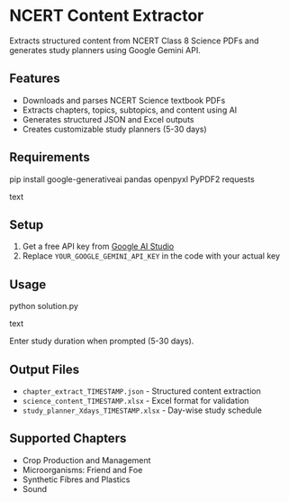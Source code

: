 # NCERT Content Extractor

Extracts structured content from NCERT Class 8 Science PDFs and generates study planners using Google Gemini API.

## Features

- Downloads and parses NCERT Science textbook PDFs
- Extracts chapters, topics, subtopics, and content using AI
- Generates structured JSON and Excel outputs
- Creates customizable study planners (5-30 days)

## Requirements

pip install google-generativeai pandas openpyxl PyPDF2 requests

text

## Setup

1. Get a free API key from [Google AI Studio](https://makersuite.google.com/app/apikey)
2. Replace `YOUR_GOOGLE_GEMINI_API_KEY` in the code with your actual key

## Usage

python solution.py

text

Enter study duration when prompted (5-30 days).

## Output Files

- `chapter_extract_TIMESTAMP.json` - Structured content extraction
- `science_content_TIMESTAMP.xlsx` - Excel format for validation
- `study_planner_Xdays_TIMESTAMP.xlsx` - Day-wise study schedule

## Supported Chapters

- Crop Production and Management
- Microorganisms: Friend and Foe
- Synthetic Fibres and Plastics
- Sound
